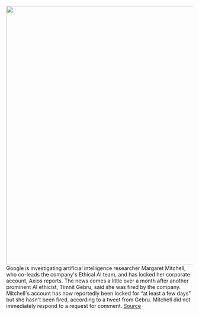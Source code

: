 <img src='https://cdn.vox-cdn.com/thumbor/IRbJCAh-33eyNZOBOhPUuQdR_DQ=/0x0:2040x1360/1200x800/filters:focal(857x517:1183x843)/cdn.vox-cdn.com/uploads/chorus_image/image/68693539/acastro_180427_1777_0001.0.jpg' width='700px' /><br/>
Google is investigating artificial intelligence researcher Margaret Mitchell, who co-leads the company's Ethical AI team, and has locked her corporate account, Axios reports. The news comes a little over a month after another prominent AI ethicist, Timnit Gebru, said she was fired by the company. Mitchell's account has now reportedly been locked for “at least a few days” but she hasn't been fired, according to a tweet from Gebru. Mitchell did not immediately respond to a request for comment.
<a href='https://www.theverge.com/2021/1/20/22240277/google-artificial-intelligence-researcher-margaret-mitchell-investigation-timnit-gebru'> Source <a/>